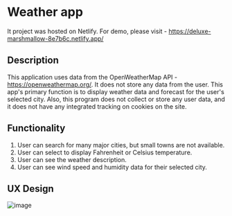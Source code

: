 # Weather app
It project was hosted on Netlify. For demo, please visit - https://deluxe-marshmallow-8e7b6c.netlify.app/

## Description
This application uses data from the OpenWeatherMap API - https://openweathermap.org/. It does not store any data from the user. This app's primary function is to display weather data and forecast for the user's selected city. Also, this program does not collect or store any user data, and it does not have any integrated tracking on cookies on the site. 

## Functionality
1. User can search for many major cities, but small towns are not available.
2. User can select to display Fahrenheit or Celsius temperature.
3. User can see the weather description.
4. User can see wind speed and humidity data for their selected city.

## UX Design
![image](https://user-images.githubusercontent.com/94908451/184173508-2e3b468a-05ce-4527-900a-93b8fa1dfa7c.png)

